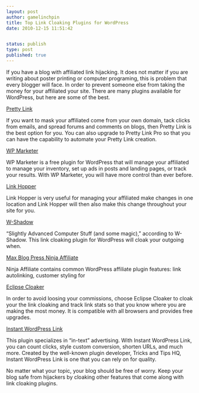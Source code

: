 ```yaml
---
layout: post
author: gamelinchpin
title: Top Link Cloaking Plugins for WordPress
date: 2010-12-15 11:51:42


status: publish
type: post
published: true
---
```

If you have a blog with affiliated link hijacking. It does not matter if you are writing about poster
printing or computer programing, this is problem that every blogger will
face. In order to prevent someone else from taking the money for your
affiliated
your site. There are many plugins available for WordPress, but here are
some of the best.

[Pretty Link](http://wordpress.org/extend/plugins/pretty-link/)

If you want to mask your affiliated
come from your own domain, tack clicks from emails, and spread
forums and comments on blogs, then Pretty Link is the best option for
you. You can also upgrade to Pretty Link Pro so that you can have the
capability to automate your Pretty Link creation.

[WP Marketer](http://www.wpmarketer.com/)

WP Marketer is a free plugin for WordPress that will manage your
affiliated
to manage your inventory, set up ads in posts and landing pages, or
track your results. With WP Marketer, you will have more control than
ever before.

[Link Hopper](http://wordpress.org/extend/plugins/link-hopper/)

Link Hopper is very useful for managing your affiliated
make changes in one location and Link Hopper will then also make this
change throughout your site for you.

[W-Shadow](http://w-shadow.com/blog/2007/07/28/link-cloaking-plugin-for-wordpress/comment-page-10/)

“Slightly Advanced Computer Stuff (and some magic),” according to
W-Shadow. This link cloaking plugin for WordPress will cloak your
outgoing
when.

[Max Blog Press Ninja Affiliate](http://www.mbpninjaaffiliate.com/)

Ninja Affiliate contains common WordPress affiliate plugin
features: link autolinking, customer styling for

[Eclipse Cloaker](http://eclipsecloaker.com/)

In order to avoid loosing your commissions, choose Eclipse Cloaker to
cloak your
the link cloaking and track link stats so that you know where you are
making the most money. It is compatible with all browsers and provides
free upgrades.

[Instant WordPress
Link](http://www.instantwordpresslink.com/?id=7777778)

This plugin specializes in “in-text” advertising. With Instant WordPress
Link, you can count clicks, style custom
conversion, shorten URLs, and much more. Created by the well-known
plugin developer, Tricks and Tips HQ, Instant WordPress Link is one that
you can rely on for quality.

No matter what your topic, your blog should be free of worry. Keep your
blog safe from hijackers by cloaking
other features that come along with link cloaking plugins.

 

